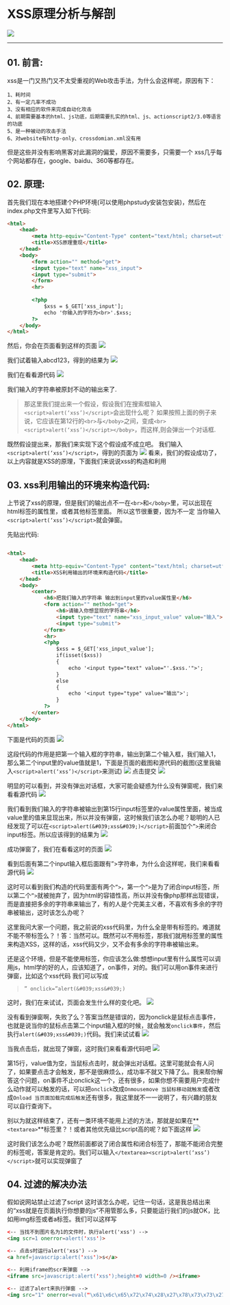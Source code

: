# XSS原理分析与解剖

![](/attackUsers/xss/image/xss-1.png)

---

## 01. 前言:

xss是一门又热门又不太受重视的Web攻击手法，为什么会这样呢，原因有下：

```
1、耗时间
2、有一定几率不成功
3、没有相应的软件来完成自动化攻击
4、前期需要基本的html、js功底，后期需要扎实的html、js、actionscript2/3.0等语言的功底
5、是一种被动的攻击手法
6、对website有http-only、crossdomian.xml没有用
```
但是这些并没有影响黑客对此漏洞的偏爱，原因不需要多，只需要一个
xss几乎每个网站都存在，google、baidu、360等都存在。

## 02. 原理:
首先我们现在本地搭建个PHP环境(可以使用phpstudy安装包安装)，然后在index.php文件里写入如下代码:

```html
<html>
    <head>
        <meta http-equiv="Content-Type" content="text/html; charset=utf-8" /> 
        <title>XSS原理重现</title>
    </head>
    <body>
        <form action="" method="get">
        <input type="text" name="xss_input">
        <input type="submit">
        </form>
        <hr>
        
        <?php
            $xss = $_GET['xss_input'];
            echo '你输入的字符为<br>'.$xss;
        ?>
    </body>
</html>
```
然后，你会在页面看到这样的页面
![](/attackUsers/xss/image/xss-2.png)

我们试着输入abcd123，得到的结果为
![](/attackUsers/xss/image/xss-3.png)

我们在看看源代码
![](/attackUsers/xss/image/xss-4.png)

我们输入的字符串被原封不动的输出来了.

>那这里我们提出来一个假设，假设我们在搜索框输入`<script>alert(‘xss’)</script>`会出现什么呢？
如果按照上面的例子来说，它应该在第12行的`<br>`与`</boby>`之间，变成`<br><script>alert(‘xss’)</script></boby>`，而这样,则会弹出一个对话框.

既然假设提出来，那我们来实现下这个假设成不成立吧。
我们输入`<script>alert(‘xss’)</script>`，得到的页面为
![](/attackUsers/xss/image/xss-5.png)
看来，我们的假设成功了，以上内容就是XSS的原理，下面我们来说说xss的构造和利用

## 03. xss利用输出的环境来构造代码:
上节说了xss的原理，但是我们的输出点不一在`<br>`和`</boby>`里，可以出现在html标签的属性里，或者其他标签里面。
所以这节很重要，因为不一定 当你输入`<script>alert(‘xss’)</script>`就会弹窗。

先贴出代码:


```html

<html>
    <head>
        <meta http-equiv="Content-Type" content="text/html; charset=utf-8" /> 
        <title>XSS利用输出的环境来构造代码</title>
    </head>
    <body>
        <center>
            <h6>把我们输入的字符串 输出到input里的value属性里</h6>
            <form action="" method="get">
                <h6>请输入你想显现的字符串</h6>
                <input type="text" name="xss_input_value" value="输入"><br>
                <input type="submit">
            </form>
            <hr>
            <?php
                $xss = $_GET['xss_input_value'];
                if(isset($xss))
                {
                    echo '<input type="text" value="'.$xss.'">';
                }
                else
                {
                    echo '<input type="type" value="输出">';
                }
            ?>
        </center>
    </body>
</html>

```

下面是代码的页面
![](/attackUsers/xss/image/xss-6.png)

这段代码的作用是把第一个输入框的字符串，输出到第二个输入框，我们输入1，那么第二个input里的value值就是1，下面是页面的截图和源代码的截图(这里我输入`<script>alert(‘xss’)</script>`来测试)
![](/attackUsers/xss/image/xss-7.png)
点击提交
![](/attackUsers/xss/image/xss-8.png)

明显的可以看到，并没有弹出对话框，大家可能会疑惑为什么没有弹窗呢，我们来看看源代码
![](/attackUsers/xss/image/xss-9.png)

我们看到我们输入的字符串被输出到第15行input标签里的value属性里面，被当成value里的值来显现出来，所以并没有弹窗，这时候我们该怎么办呢？聪明的人已经发现了可以在`<script>alert(&#039;xss&#039;)</script>`前面加个`”>`来闭合input标签。所以应该得到的结果为
![](/attackUsers/xss/image/xss-10.png)

成功弹窗了，我们在看看这时的页面
![](/attackUsers/xss/image/xss-11.png)

看到后面有第二个input输入框后面跟有”>字符串，为什么会这样呢，我们来看看源代码
![](/attackUsers/xss/image/xss-12.png)

这时可以看到我们构造的代码里面有两个`”>`，第一个`”>`是为了闭合input标签，所以第二个`”>`就被抛弃了，因为html的容错性高，所以并没有像php那样出现错误，而是直接把多余的字符串来输出了，有的人是个完美主义者，不喜欢有多余的字符串被输出，这时该怎么办呢？

这里我问大家一个问题，我之前说的xss代码里，为什么全是带有标签的。难道就不能不带标签么？！答：当然可以。既然可以不用标签，那我们就用标签里的属性来构造XSS，这样的话，xss代码又少，又不会有多余的字符串被输出来。

还是这个环境，但是不能使用标签，你应该怎么做:想想input里有什么属性可以调用js，html学的好的人，应该知道了，on事件，对的。我们可以用on事件来进行弹窗，比如这个xss代码 我们可以写成
>`” onclick=”alert(&#039;xss&#039;)`

这时，我们在来试试，页面会发生什么样的变化吧。
![](/attackUsers/xss/image/xss-13.png)

没有看到弹窗啊，失败了么？答案当然是错误的，因为onclick是鼠标点击事件，也就是说当你的鼠标点击第二个input输入框的时候，就会触发`onclick事件`，然后执行`alert(&#039;xss&#039;)`代码。我们来试试看
![](/attackUsers/xss/image/xss-14.png)

当我点击后，就出现了弹窗，这时我们来看看源代码吧
![](/attackUsers/xss/image/xss-15.png)

第15行，value值为空，当鼠标点击时，就会弹出对话框。这里可能就会有人问了，如果要点击才会触发，那不是很麻烦么，成功率不就又下降了么。我来帮你解答这个问题，on事件不止onclick这一个，还有很多，如果你想不需要用户完成什么动作就可以触发的话，可以把`onclick`改成`Onmousemove 当鼠标移动就触发`或者改成`Onload 当页面加载完成后触发`还有很多，我这里就不一一说明了，有兴趣的朋友可以自行查询下。

别以为就这样结束了，还有一类环境不能用上述的方法，那就是如果在**`<textarea>`**标签里？！或者其他优先级比script高的呢？如下面这样
![](/attackUsers/xss/image/xss-16.png)

这时我们该怎么办呢？既然前面都说了闭合属性和闭合标签了，那能不能闭合完整的标签呢，答案是肯定的。我们可以输入`</textarea><script>alert(‘xss’)</script>`就可以实现弹窗了

## 04. 过滤的解决办法
假如说网站禁止过滤了script 这时该怎么办呢，记住一句话，这是我总结出来的“xss就是在页面执行你想要的js”不用管那么多，只要能运行我们的js就OK，比如用img标签或者a标签。我们可以这样写

```html
<-- 当找不到图片名为1的文件时，执行alert('xss') -->
<img scr=1 onerror=alert('xss')>

<-- 点击s时运行alert('xss') -->
<a href=javascrip:alert('xss')>s</a>

<-- 利用iframe的scr来弹窗 -->
<iframe src=javascript:alert('xss');height=0 width=0 /><iframe>

<-- 过滤了alert来执行弹窗 -->
<img src="1" onerror=eval("\x61\x6c\x65\x72\x74\x28\x27\x78\x73\x73\x27\x29")></img>
```